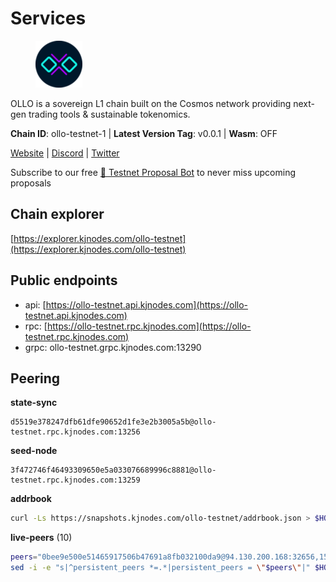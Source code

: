 # Services

<figure><img src="https://raw.githubusercontent.com/kj89/cosmos-images/main/logos/ollo.png" alt=""><figcaption></figcaption></figure>

OLLO is a sovereign L1 chain built on the Cosmos network providing  next-gen trading tools & sustainable tokenomics.

**Chain ID**: ollo-testnet-1 | **Latest Version Tag**: v0.0.1 | **Wasm**: OFF

[Website](https://www.ollostation.zone) | [Discord](https://discord.com/invite/GxBqZ9mSSm) | [Twitter](https://twitter.com/OLLOStation)



Subscribe to our free [🤖 Testnet Proposal Bot](https://t.me/kjnodes_testnet_proposal_bot) to never miss upcoming proposals


## Chain explorer
[https://explorer.kjnodes.com/ollo-testnet](https://explorer.kjnodes.com/ollo-testnet)

## Public endpoints

* api: [https://ollo-testnet.api.kjnodes.com](https://ollo-testnet.api.kjnodes.com)
* rpc: [https://ollo-testnet.rpc.kjnodes.com](https://ollo-testnet.rpc.kjnodes.com)
* grpc: ollo-testnet.grpc.kjnodes.com:13290

## Peering

**state-sync**

```text
d5519e378247dfb61dfe90652d1fe3e2b3005a5b@ollo-testnet.rpc.kjnodes.com:13256
```

**seed-node**

```text
3f472746f46493309650e5a033076689996c8881@ollo-testnet.rpc.kjnodes.com:13259
```

**addrbook**
```bash
curl -Ls https://snapshots.kjnodes.com/ollo-testnet/addrbook.json > $HOME/.ollo/config/addrbook.json
```

**live-peers** (10)
```bash
peers="0bee9e500e51465917506b47691a8fb032100da9@94.130.200.168:32656,15bcdea616c717eb4356e125d4f631aaa596dfd5@65.108.77.106:26929,d5519e378247dfb61dfe90652d1fe3e2b3005a5b@65.109.68.190:13256,e3d1fbe11462a128f14ebc10f7e8bd59823f09e2@161.97.152.215:26656,80b1ad27820f58b49e7a5a68881f0248a6269e9b@65.108.132.239:15656,dd577d8f2e997d7e70495640aff124ddb70d1a21@95.217.192.222:26656,60a8fdd419c20f509cf590a10978827bcf1cf25c@161.97.99.251:11656,42beefd08b5f8580177d1506220db3a548090262@65.108.195.29:26116,b5f55cfc7b4d19f2dd3cdc71795f5a81e2c67f96@38.242.232.72:26656,cadc2b601a188aedbe4156a6eb5a81e00770bcfc@65.108.219.110:26656"
sed -i -e "s|^persistent_peers *=.*|persistent_peers = \"$peers\"|" $HOME/.ollo/config/config.toml
```
